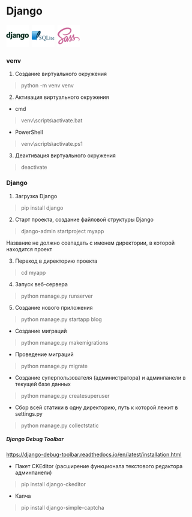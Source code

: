 # Django

<div>
    <img src="https://github.com/devicons/devicon/blob/master/icons/django/django-plain-wordmark.svg" width="60" height="60"/>&nbsp;
    <img src="https://github.com/devicons/devicon/blob/master/icons/sqlite/sqlite-original-wordmark.svg" width="60" height="60"/>&nbsp;
    <img src="https://github.com/devicons/devicon/blob/master/icons/sass/sass-original.svg" width="60" height="60"/>&nbsp;
<div>

### venv

1.  Создание виртуального окружения
>python -m venv venv

2.  Активация виртуального окружения
* cmd
>venv\scripts\activate.bat

* PowerShell
>venv\scripts\activate.ps1

3.  Деактивация виртуального окружения
>deactivate

### Django

1.  Загрузка Django
>pip install django

2.  Старт проекта, создание файловой структуры Django
>django-admin startproject myapp

Название не должно совпадать с именем директории, в которой находится проект

3.  Переход в директорию проекта
>cd myapp

4.  Запуск веб-сервера
>python manage.py runserver

5.  Создание нового приложения
>python manage.py startapp blog

* Создание миграций
>python manage.py makemigrations

* Проведение миграций
>python manage.py migrate

* Создание суперпользователя (администратора) и админпанели в текущей базе данных
>python manage.py createsuperuser

* Сбор всей статики в одну директорию, путь к которой лежит в settings.py
>python manage.py collectstatic

##### Django Debug Toolbar  
https://django-debug-toolbar.readthedocs.io/en/latest/installation.html

* Пакет CKEditor (расширение функционала текстового редактора админпанели)
>pip install django-ckeditor

* Капча
>pip install django-simple-captcha
